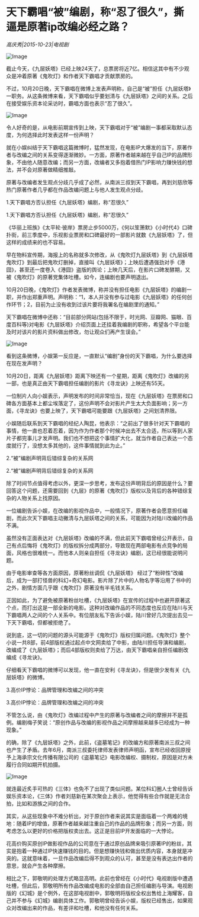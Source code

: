 # 天下霸唱“被”编剧，称“忍了很久”，撕逼是原著ip改编必经之路？

*高庆秀|2015-10-23|电视剧*

![Image](http://static.ylzbl.com/uploads/ueditor/php/upload/image/20171028/1509120115647122.jpeg)

截止今天，《九层妖塔》已经上映24天了，总票房将近7亿。相信这其中有不少观众是冲着原著《鬼吹灯》和作者天下霸唱才贡献票房的。

不过，10月20日晚，天下霸唱在微博上发表声明称，自己是“被”担任《九层妖塔》一职务。从这条微博来看，天下霸唱似乎要划清与《九层妖塔》之间的关系。之后在接受娱乐资本论采访时，霸唱方面也表示“忍了很久”。

![Image](http://mmbiz.qpic.cn/mmbiz/jNZszpkibXxiboDYr95n7jZSJSicbibrn2hyIj8FtlKzR5NOTqK4Y57qkJk3TlmGDV9ibdMGGfOYduLZicFg23yzxw1w/640?wx_fmt=jpeg&tp=webp&wxfrom=5&wx_lazy=1)

令人好奇的是，从电影前期宣传到上映，天下霸唱对于“被”编剧一事都采取默认态度，为何选择此时发表这样一份声明？

就在小娱纠结于天下霸唱这篇微博时，猛然发现，在电影IP大爆发的当下，原著作者与改编之间的关系变得逐渐微妙。一方面，原著作者越来越在乎自己IP的品牌形象，不由他人随意改编；而另一方面，改编者又多抱着借热门IP影响力赚快钱的想法，并不会对原著做精细推敲。

原著与改编者发生观点分歧几乎成了必然，从南派三叔到天下霸唱，再到刘慈欣等热门原著作者几乎都在作品改编问题上与他人发生观点分歧。

1.天下霸唱方否认担任《九层妖塔》编剧，称“忍很久”

1.天下霸唱方否认担任《九层妖塔》编剧，称“忍很久”

《华丽上班族》《太平轮·彼岸》票房止步5000万，《何以笙箫默》《小时代4》口碑扑街，前三季度中，乐视影业票房和口碑最好的一部影片就数《九层妖塔》了，但这样的成绩来的也不容易。

早在物料宣传期，海报上的名称就多次修改，从《鬼吹灯九层妖塔》到《九层妖塔鬼吹灯》到最后把鬼吹灯删掉，直接叫《九层妖塔》；上映后遭遇强劲对手《港囧》，甚至还一度卷入《港囧》盗版的舆论；上映几天后，在影片口碑发酵期，又被《鬼吹灯》的原著党集体吐槽。如今，连编剧也要声明退出。

10月20日晚，《鬼吹灯》作者发表微博，称并没有担任电影《九层妖塔》的编剧一职，并作出郑重声明。声明称：“1，本人并没有参与过电影《九层妖塔》的任何创作环节；2，目前为止没有收到过该片要将我署名在编剧里的通知。”

天下霸唱在微博中还称：“目前部分网站(包括不限于，时光网、豆瓣网、猫眼、百度百科等)对电影《九层妖塔》介绍页面上还挂着我编剧的职称，希望各个平台能及时对该片的影片资料做出修改，勿让观众们再产生误会。”

![Image](http://mmbiz.qpic.cn/mmbiz/jNZszpkibXxiboDYr95n7jZSJSicbibrn2hy96u1Oj9cF69g11KvE6xNnBeCicMTtWiaicMOjWukAoZ1d10aXibKFHkFHg/640?wx_fmt=jpeg&tp=webp&wxfrom=5&wx_lazy=1)

看到这条微博，小娱第一反应是，一直默认“编剧”身份的天下霸唱，为什么要选择在现在发声明？

10月20日，距离《九层妖塔》距离下映还有一个星期，距离《鬼吹灯》改编的另一部，也是真正由天下霸唱担任编剧的影片《寻龙诀》上映还有55天。

一位制片人向小娱表示，声明发布的时间非常恰当，现在《九层妖塔》在票房和口碑各方面基本上都尘埃落定了，这份声明不会对影片产生太大负面影响；另一方面，《寻龙诀》也要上映了，天下霸唱可能要跟《九层妖塔》之间划清界限。

小娱随后联系到天下霸唱的经纪人陶昆，他表示：“之前出了很多针对天下霸唱的事情，他一直也忍着忍着，因为作为作者那个时候冲出去不太合适，所以等到人家片子都完事儿才发声明。我们也不想把这个事情扩大化，就当作者自己表达一个态度就行了，没想太多其他的，这件事情就到此为止。”

2.“被”编剧声明背后错综复杂的关系网

2.“被”编剧声明背后错综复杂的关系网

除了时间节点值得考虑以外，更深一步思考，发布这份声明背后的原因是什么？要回答这个问题，还需要回到《九层》的原著《鬼吹灯》版权以及背后的各种错综复杂的人物关系上找原因。

一位编剧告诉小娱，在改编的影视作品中，一般情况下，原著作者会愿意担任编剧，而此次天下霸唱主动撇清与九层妖塔之间的关系，可能因为对陆川改编的作品不满。

虽然没有正面表达对《九层妖塔》改编的不满，但此前天下霸唱曾经公开表示，自己有点后悔将《鬼吹灯》的版权拆分成两部分，导致现在两部电影有点竞争的局面，风格也很难统一。而他本人则亲自担任《寻龙诀》编剧，这已经很能说明问题。

由于电影审查等各方面原因，原著粉丝调侃《九层妖塔》 经过了“粉碎性”改编后，成为一部打怪兽的科幻+奇幻电影。影片除了片中的人物名字等沿用了书中的之外，剧情方面几乎跟《鬼吹灯》原著没有半毛钱关系。

正因如此，为了避免被原著粉丝吐槽，《九层妖塔》在宣传的过程中也避开原著这个点，而打出这是一部全新的电影。这种对改编作品的不同态度也反应在陆川与天下霸唱两人之间的个人关系中。有位朋友私下告诉小娱，陆川曾好几次提出去见一下天下霸唱，但都被拒绝了。

说到底，这一切的问题的源头可能源于《鬼吹灯》版权归属问题。《鬼吹灯》整个小说一共8部，前4部版权通过起点中文网卖给了中影，由陆川担任导演和编剧，改编成了《九层妖塔》；而后4部版权则卖给了万达，由天下霸唱亲自担任编剧改编成《寻龙诀》。

仔细看天下霸唱的微博可以发现，他一直在安利《寻龙诀》，但是很少发有关《九层妖塔》的微博。

3.高价IP悖论：品牌管理和改编之间的冲突

3.高价IP悖论：品牌管理和改编之间的冲突

不管怎么说，由《鬼吹灯》改编过程中产生的原著与改编者之间的摩擦并不是孤例。编剧梅子笑说：“原创作品与改编的影视作品之间摩擦越来越多已经成为一种现象。”

的确，除了《九层妖塔》之外，此前，《盗墓笔记》的改编方和原著南派三叔之间也产生了矛盾。去年6月，南派三叔委托律师发表律师声明函，宣布已经收回原授予上海承宗文化传播有限公司的《盗墓笔记》电影改编权、摄制权，原因是对方未履行合同如期开机拍摄。

![Image](http://mmbiz.qpic.cn/mmbiz/jNZszpkibXxiboDYr95n7jZSJSicbibrn2hyIC4jiaeKiaEhv6NZrPEiaL8lQW7ZCy7Ric9cABtldMdO6aW3YiaNPXoGmKQ/640?wx_fmt=jpeg&tp=webp&wxfrom=5&wx_lazy=1)

就连最近炙手可热的《三体》也免不了出现了类似问题。某位科幻圈人士曾经告诉娱乐资本论，《三体》作者刘慈新在某次聚会上表示，他觉得有些合作就是无法合拍，比如和游族之间的合作。

其实，从这些现象中不难分析出，对于原创作者来说其实是面临着一个两难的境地：随着IP的增值，原著作者越来越注重自己的作品的品牌形象；而另一方面，则考虑怎么以更好的价格把版权卖出去。这正是目前IP开发面临的一大悖论。

花高价购买原创IP做影视作品的公司意在于通过原创品牌来吸引原著IP的粉丝，其实是抱着一种通过IP快速赚钱的目的。但是想赚快钱和做出优质内容，本身就是冲突的。这就意味着，一旦作品改编后得不到观众的认可，甚至是没有表达出作者的意思，就会产生各种摩擦。

相比之下，郭敬明的处理方式略显高明。此前也曾经在《小时代》电视剧版中遭遇吐槽，但此后，郭敬明所有作品改编成电影的全部由自己担任编剧与导演。电视剧版的《幻城》是个例外，在这部电视剧中，郭敬明将版权全权出售给上海耀客，自己并不参与《幻城》编剧具体工作。郭敬明曾经告诉小娱，版权已经售出，如果观众对改编出来的作品，有差评和吐槽，和他没有任何关系。


